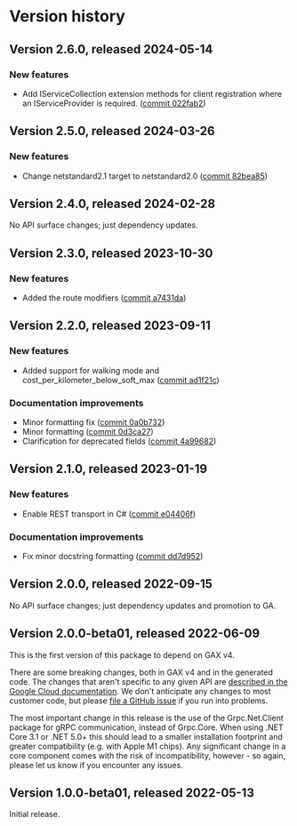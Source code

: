 # Version history

## Version 2.6.0, released 2024-05-14

### New features

- Add IServiceCollection extension methods for client registration where an IServiceProvider is required. ([commit 022fab2](https://github.com/googleapis/google-cloud-dotnet/commit/022fab203f28fb9c608972af7f8b83f571ae5694))

## Version 2.5.0, released 2024-03-26

### New features

- Change netstandard2.1 target to netstandard2.0 ([commit 82bea85](https://github.com/googleapis/google-cloud-dotnet/commit/82bea850661975b9750ac30753528cc9d2e05240))

## Version 2.4.0, released 2024-02-28

No API surface changes; just dependency updates.

## Version 2.3.0, released 2023-10-30

### New features

- Added the route modifiers ([commit a7431da](https://github.com/googleapis/google-cloud-dotnet/commit/a7431dad485ead7d2e60dbcd4cff258d0898611f))

## Version 2.2.0, released 2023-09-11

### New features

- Added support for walking mode and cost_per_kilometer_below_soft_max ([commit ad1f21c](https://github.com/googleapis/google-cloud-dotnet/commit/ad1f21c26a890aa20f68e8521b2746a8427996cb))

### Documentation improvements

- Minor formatting fix ([commit 0a0b732](https://github.com/googleapis/google-cloud-dotnet/commit/0a0b732a4e07f18f70085b524af978cbf79a2a57))
- Minor formatting ([commit 0d3ca27](https://github.com/googleapis/google-cloud-dotnet/commit/0d3ca27514dd40c9f0325692508c991b3eeeb350))
- Clarification for deprecated fields ([commit 4a99682](https://github.com/googleapis/google-cloud-dotnet/commit/4a99682d647b486f3eca9154452779a693565f16))

## Version 2.1.0, released 2023-01-19

### New features

- Enable REST transport in C# ([commit e04406f](https://github.com/googleapis/google-cloud-dotnet/commit/e04406fbc8700134ab6955e5244a5f2924a16a0a))

### Documentation improvements

- Fix minor docstring formatting ([commit dd7d952](https://github.com/googleapis/google-cloud-dotnet/commit/dd7d952d23d4fb91815edcbca9f15e6462158b23))

## Version 2.0.0, released 2022-09-15

No API surface changes; just dependency updates and promotion to GA.

## Version 2.0.0-beta01, released 2022-06-09

This is the first version of this package to depend on GAX v4.

There are some breaking changes, both in GAX v4 and in the generated
code. The changes that aren't specific to any given API are [described in the Google Cloud
documentation](https://cloud.google.com/dotnet/docs/reference/help/breaking-gax4).
We don't anticipate any changes to most customer code, but please [file a
GitHub issue](https://github.com/googleapis/google-cloud-dotnet/issues/new/choose)
if you run into problems.

The most important change in this release is the use of the Grpc.Net.Client package
for gRPC communication, instead of Grpc.Core. When using .NET Core 3.1 or .NET 5.0+
this should lead to a smaller installation footprint and greater compatibility (e.g.
with Apple M1 chips). Any significant change in a core component comes with the risk
of incompatibility, however - so again, please let us know if you encounter any
issues.

## Version 1.0.0-beta01, released 2022-05-13

Initial release.
